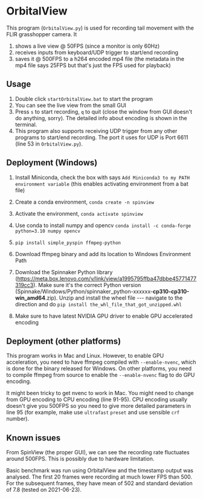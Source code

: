 # OrbitalView

This program (`OrbitalView.py`) is used for recording tail movement with the FLIR grasshopper camera.
It

1. shows a live view @ 50FPS (since a monitor is only 60Hz)
2. receives inputs from keyboard/UDP trigger to start/end recording
3. saves it @ 500FPS to a h264 encoded mp4 file (the metadata in the mp4 file says 25FPS but that's just the FPS used for playback)


## Usage

1. Double click `startOrbitalView.bat` to start the program
2. You can see the live view from the small GUI
3. Press `s` to start recording, `q` to quit (close the window from GUI doesn't do anything, sorry). The detailed info about encoding is shown in the terminal.
4. This program also supports receiving UDP trigger from any other programs to start/end recording. The port it uses for UDP is Port 6611 (line 53 in `OrbitalView.py`).

## Deployment (Windows)
1. Install Miniconda, check the box with says `Add Miniconda3 to my PATH environment variable` (this enables activating environment from a bat file)
2. Create a conda environment, `conda create -n spinview`
3. Activate the environment, `conda activate spinview`
4. Use conda to install numpy and opencv
`conda install -c conda-forge python=3.10 numpy opencv`

5. `pip install simple_pyspin ffmpeg-python`
6. Download ffmpeg binary and add its location to Windows Environment Path
7. Download the Spinnaker Python library (https://meta.box.lenovo.com/v/link/view/a1995795ffba47dbbe45771477319cc3).
Make sure it's the correct Python version (Spinnake/Windows/Python/spinnaker_python-xxxxxx-**cp310-cp310-win_amd64**.zip).
Unzip and install the wheel file --- navigate to the direction and do `pip install the_whl_file_that_got_unzipped.whl`
8. Make sure to have latest NVIDIA GPU driver to enable GPU accelerated encoding


## Deployment (other platforms)
This program works in Mac and Linux. However, to enable GPU acceleration, you need to have ffmpeg compiled with `--enable-nvenc`, which is done for the binary released for Windows. On other platforms, you need to compile ffmpeg from source to enable the `--enable-nvenc` flag to do GPU encoding.

It might been tricky to get nvenc to work in Mac. You might need to change from GPU encoding to CPU encoding (line 91-95). CPU encoding usually doesn't give you 500FPS so you need to give more detailed parameters in line 95 (for example, make use `ultrafast` `preset` and use sensible `crf` number).

## Known issues
From SpinView (the proper GUI), we can see the recording rate fluctuates around 500FPS. This is possibly due to hardware limitation.

Basic benchmark was run using OrbitalView and the timestamp output was analysed.
The first 20 frames were recording at much lower FPS than 500.
For the subsequent frames, they have mean of 502 and standard deviation of 7.8 (tested on 2021-06-23).
